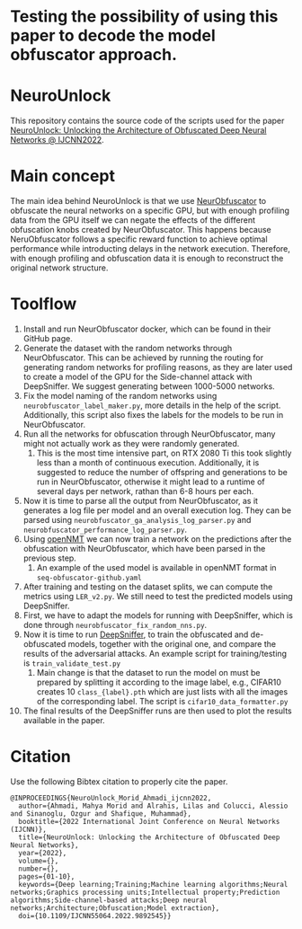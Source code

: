 # Testing the possibility of using this paper to decode the model obfuscator approach.



# NeuroUnlock

This repository contains the source code of the scripts used for the paper [NeuroUnlock: Unlocking the Architecture of Obfuscated Deep Neural Networks @ IJCNN2022](https://doi.org/10.1109/IJCNN55064.2022.9892545).

# Main concept

The main idea behind NeuroUnlock is that we use [NeurObfuscator](https://github.com/zlijingtao/Neurobfuscator) to obfuscate the neural networks on a specific GPU, but with enough profiling data from the GPU itself we can negate the effects of the different obfuscation knobs created by NeurObfuscator. This happens because NeruObfuscator follows a specific reward function to achieve optimal performance while introducting delays in the network execution. Therefore, with enough profiling and obfuscation data it is enough to reconstruct the original network structure.

# Toolflow

1. Install and run NeurObfuscator docker, which can be found in their GitHub page.
2. Generate the dataset with the random networks through NeurObfuscator. This can be achieved by running the routing for generating random networks for profiling reasons, as they are later used to create a model of the GPU for the Side-channel attack with DeepSniffer. We suggest generating between 1000-5000 networks.
3. Fix the model naming of the random networks using ``neurobfuscator_label_maker.py``, more details in the help of the script. Additionally, this script also fixes the labels for the models to be run in NeurObfuscator.
4. Run all the networks for obfuscation through NeurObfuscator, many might not actually work as they were randomly generated.
    1. This is the most time intensive part, on RTX 2080 Ti this took slightly less than a month of continuous execution. Additionally, it is suggested to reduce the number of offspring and generations to be run in NeurObfuscator, otherwise it might lead to a runtime of several days per network, rathan than 6-8 hours per each.
5. Now it is time to parse all the output from NeurObfuscator, as it generates a log file per model and an overall execution log. They can be parsed using ``neurobfuscator_ga_analysis_log_parser.py`` and ``neurobfuscator_performance_log_parser.py``.
6. Using [openNMT](https://opennmt.net/) we can now train a network on the predictions after the obfuscation with NeurObfuscator, which have been parsed in the previous step.
    1. An example of the used model is available in openNMT format in ``seq-obfuscator-github.yaml``
7. After training and testing on the dataset splits, we can compute the metrics using ``LER_v2.py``. We still need to test the predicted models using DeepSniffer.
7. First, we have to adapt the models for running with DeepSniffer, which is done through ``neurobfuscator_fix_random_nns.py``.
8. Now it is time to run [DeepSniffer](https://github.com/xinghu7788/DeepSniffer), to train the obfuscated and de-obfuscated models, together with the original one, and compare the results of the adversarial attacks. An example script for training/testing is ``train_validate_test.py``
    1. Main change is that the dataset to run the model on must be prepared by splitting it according to the image label, e.g., CIFAR10 creates 10 ``class_{label}.pth`` which are just lists with all the images of the corresponding label. The script is ``cifar10_data_formatter.py``
9. The final results of the DeepSniffer runs are then used to plot the results available in the paper.


# Citation
Use the following Bibtex citation to properly cite the paper.
```
@INPROCEEDINGS{NeuroUnlock_Morid_Ahmadi_ijcnn2022,
  author={Ahmadi, Mahya Morid and Alrahis, Lilas and Colucci, Alessio and Sinanoglu, Ozgur and Shafique, Muhammad},
  booktitle={2022 International Joint Conference on Neural Networks (IJCNN)},
  title={NeuroUnlock: Unlocking the Architecture of Obfuscated Deep Neural Networks},
  year={2022},
  volume={},
  number={},
  pages={01-10},
  keywords={Deep learning;Training;Machine learning algorithms;Neural networks;Graphics processing units;Intellectual property;Prediction algorithms;Side-channel-based attacks;Deep neural networks;Architecture;Obfuscation;Model extraction},
  doi={10.1109/IJCNN55064.2022.9892545}}
```
